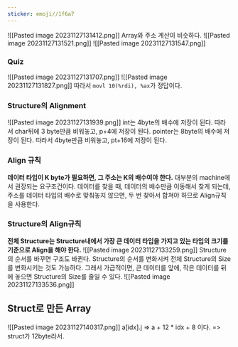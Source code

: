 ```yaml
---
sticker: emoji//1f6a7
---
```

![[Pasted image 20231127131412.png]]
Array와 주소 계산이 비슷하다.
![[Pasted image 20231127131521.png]]
![[Pasted image 20231127131547.png]]

### Quiz
![[Pasted image 20231127131707.png]]
![[Pasted image 20231127131827.png]]
따라서 `movl 10(%rdi), %ax`가 정답이다.

### Structure의 Alignment
![[Pasted image 20231127131939.png]]
int는 4byte의 배수에 저장이 된다. 따라서 char뒤에 3 byte만큼 비워놓고, p+4에 저장이 된다.
pointer는 8byte의 배수에 저장이 된다. 따라서 4byte만큼 비워놓고, pt+16에 저장이 된다.

### Align 규칙
**데이터 타입이 K byte가 필요하면, 그 주소는 K의 배수여야 한다.**
대부분의 machine에서 권장되는 요구조건이다.
데이터를 찾을 때, 데이터의 배수만큼 이동해서 찾게 되는데, 주소를 데이터 타입의 배수로 맞춰놓지 않으면, 두 번 찾아서 합쳐야 하므로 Align규칙을 사용한다.

### Structure의 Align규칙
**전체 Structure는 Structure내에서 가장 큰 데이터 타입을 가지고 있는 타입의 크기를 기준으로 Align을 해야 한다.**
![[Pasted image 20231127133259.png]]
Structure의 순서를 바꾸면 구조도 바뀐다.
Structure의 순서를 변화시켜 전체 Structure의 Size를 변화시키는 것도 가능하다.
그래서 가급적이면, 큰 데이터를 앞에, 작은 데이터를 뒤에 놓으면 Structure의 Size를 줄일 수 있다.
![[Pasted image 20231127133536.png]]

## Struct로 만든 Array
![[Pasted image 20231127140317.png]]
a\[idx].j => a + 12 \* idx + 8 이다. => struct가 12byte라서.



